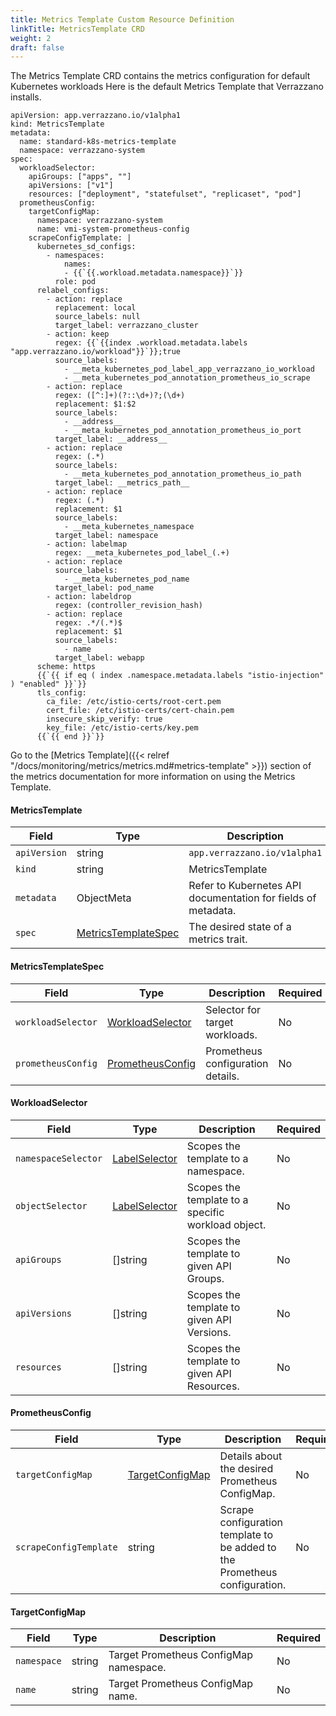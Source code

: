 ```yaml
---
title: Metrics Template Custom Resource Definition
linkTitle: MetricsTemplate CRD
weight: 2
draft: false
---
```


The Metrics Template CRD contains the metrics configuration for default Kubernetes workloads
Here is the default Metrics Template that Verrazzano installs.

```
apiVersion: app.verrazzano.io/v1alpha1
kind: MetricsTemplate
metadata:
  name: standard-k8s-metrics-template
  namespace: verrazzano-system
spec:
  workloadSelector:
    apiGroups: ["apps", ""]
    apiVersions: ["v1"]
    resources: ["deployment", "statefulset", "replicaset", "pod"]
  prometheusConfig:
    targetConfigMap:
      namespace: verrazzano-system
      name: vmi-system-prometheus-config
    scrapeConfigTemplate: |
      kubernetes_sd_configs:
        - namespaces:
            names:
            - {{`{{.workload.metadata.namespace}}`}}
          role: pod
      relabel_configs:
        - action: replace
          replacement: local
          source_labels: null
          target_label: verrazzano_cluster
        - action: keep
          regex: {{`{{index .workload.metadata.labels "app.verrazzano.io/workload"}}`}};true
          source_labels:
            - __meta_kubernetes_pod_label_app_verrazzano_io_workload
            - __meta_kubernetes_pod_annotation_prometheus_io_scrape
        - action: replace
          regex: ([^:]+)(?::\d+)?;(\d+)
          replacement: $1:$2
          source_labels:
            - __address__
            - __meta_kubernetes_pod_annotation_prometheus_io_port
          target_label: __address__
        - action: replace
          regex: (.*)
          source_labels:
            - __meta_kubernetes_pod_annotation_prometheus_io_path
          target_label: __metrics_path__
        - action: replace
          regex: (.*)
          replacement: $1
          source_labels:
            - __meta_kubernetes_namespace
          target_label: namespace
        - action: labelmap
          regex: __meta_kubernetes_pod_label_(.+)
        - action: replace
          source_labels:
            - __meta_kubernetes_pod_name
          target_label: pod_name
        - action: labeldrop
          regex: (controller_revision_hash)
        - action: replace
          regex: .*/(.*)$
          replacement: $1
          source_labels:
            - name
          target_label: webapp
      scheme: https
      {{`{{ if eq ( index .namespace.metadata.labels "istio-injection" ) "enabled" }}`}}
      tls_config:
        ca_file: /etc/istio-certs/root-cert.pem
        cert_file: /etc/istio-certs/cert-chain.pem
        insecure_skip_verify: true
        key_file: /etc/istio-certs/key.pem
      {{`{{ end }}`}}
```

Go to the [Metrics Template]({{< relref "/docs/monitoring/metrics/metrics.md#metrics-template" >}}) section of the metrics documentation for more information on using the Metrics Template.

#### MetricsTemplate

| Field        | Type                                        | Description                                                   | Required |
|--------------|---------------------------------------------|---------------------------------------------------------------|----------|
| `apiVersion` | string                                      | `app.verrazzano.io/v1alpha1`                                  | Yes      |
| `kind`       | string                                      | MetricsTemplate                                               | Yes      |
| `metadata`   | ObjectMeta                                  | Refer to Kubernetes API documentation for fields of metadata. | No       |
| `spec`       | [MetricsTemplateSpec](#metricstemplatespec) | The desired state of a metrics trait.                         | Yes      |

#### MetricsTemplateSpec
| Field              | Type                                  | Description                       | Required |
|--------------------|---------------------------------------|-----------------------------------|----------|
| `workloadSelector` | [WorkloadSelector](#workloadselector) | Selector for target workloads.    | No       |
| `prometheusConfig` | [PrometheusConfig](#prometheusconfig) | Prometheus configuration details. | No       |

#### WorkloadSelector
| Field               | Type                                                                                                       | Description                                        | Required |
|---------------------|------------------------------------------------------------------------------------------------------------|----------------------------------------------------|----------|
| `namespaceSelector` | [LabelSelector](https://kubernetes.io/docs/concepts/overview/working-with-objects/labels/#label-selectors) | Scopes the template to a namespace.                | No       |
| `objectSelector`    | [LabelSelector](https://kubernetes.io/docs/concepts/overview/working-with-objects/labels/#label-selectors) | Scopes the template to a specific workload object. | No       |
| `apiGroups`         | []string                                                                                                   | Scopes the template to given API Groups.           | No       |
| `apiVersions`       | []string                                                                                                   | Scopes the template to given API Versions.         | No       |
| `resources`         | []string                                                                                                   | Scopes the template to given API Resources.        | No       |

#### PrometheusConfig
| Field                  | Type                                | Description                                                                | Required |
|------------------------|-------------------------------------|----------------------------------------------------------------------------|----------|
| `targetConfigMap`      | [TargetConfigMap](#targetconfigmap) | Details about the desired Prometheus ConfigMap.                            | No       |
| `scrapeConfigTemplate` | string                              | Scrape configuration template to be added to the Prometheus configuration. | No       |

#### TargetConfigMap
| Field       | Type   | Description                            | Required |
|-------------|--------|----------------------------------------|----------|
| `namespace` | string | Target Prometheus ConfigMap namespace. | No       |
| `name`      | string | Target Prometheus ConfigMap name.      | No       |

